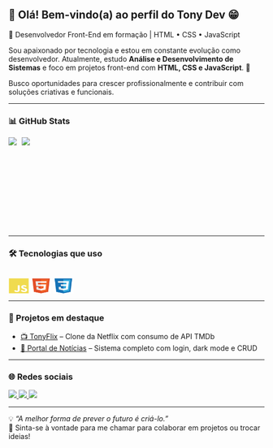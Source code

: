 ## 👋 Olá! Bem-vindo(a) ao perfil do Tony Dev 😁

🎯 Desenvolvedor Front-End em formação | HTML • CSS • JavaScript

Sou apaixonado por tecnologia e estou em constante evolução como desenvolvedor. Atualmente, estudo **Análise e Desenvolvimento de Sistemas** e foco em projetos front-end com **HTML, CSS e JavaScript**. 🚀

Busco oportunidades para crescer profissionalmente e contribuir com soluções criativas e funcionais.

---

### 📊 GitHub Stats

<div align="center" style="display: flex; gap: 10px; flex-wrap: wrap;">
  <img height="180em" src="https://github-readme-stats.vercel.app/api?username=tonydevpro&show_icons=true&theme=tokyonight&include_all_commits=true&count_private=true"/>
  <img height="180em" src="https://github-readme-stats.vercel.app/api/top-langs/?username=tonydevpro&layout=compact&langs_count=6&theme=tokyonight"/>
</div>

---

### 🛠️ Tecnologias que uso

<div style="display: inline_block"><br>
  <img align="center" alt="JavaScript" title="JavaScript" height="30" width="40" src="https://raw.githubusercontent.com/devicons/devicon/master/icons/javascript/javascript-plain.svg">
  <img align="center" alt="HTML5" title="HTML5" height="30" width="40" src="https://raw.githubusercontent.com/devicons/devicon/master/icons/html5/html5-original.svg">
  <img align="center" alt="CSS3" title="CSS3" height="30" width="40" src="https://raw.githubusercontent.com/devicons/devicon/master/icons/css3/css3-original.svg">
</div>

---

### 🚀 Projetos em destaque

- [📺 TonyFlix](https://github.com/tonydevpro/tonyflix) – Clone da Netflix com consumo de API TMDb  
- [📰 Portal de Notícias](https://github.com/tonydevpro/portal-noticias) – Sistema completo com login, dark mode e CRUD

---

### 🌐 Redes sociais

<div>
  <a href="https://instagram.com/u.tony_" target="_blank">
    <img src="https://img.shields.io/badge/-Instagram-%23E4405F?style=for-the-badge&logo=instagram&logoColor=white">
  </a>
  <a href="mailto:antonio.1358@hotmail.com" target="_blank">
    <img src="https://img.shields.io/badge/-Email-%23333?style=for-the-badge&logo=gmail&logoColor=white">
  </a>
  <a href="https://www.linkedin.com/in/antonio-josé-alves" target="_blank">
    <img src="https://img.shields.io/badge/-LinkedIn-%230077B5?style=for-the-badge&logo=linkedin&logoColor=white">
  </a>
</div>

---

💡 *“A melhor forma de prever o futuro é criá-lo.”*  
📌 Sinta-se à vontade para me chamar para colaborar em projetos ou trocar ideias!
